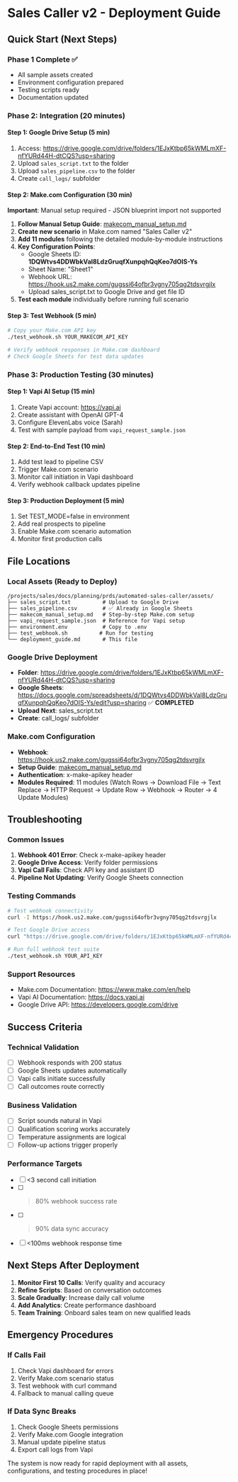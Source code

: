 # Sales Caller v2 - Deployment Guide

## Quick Start (Next Steps)

### Phase 1 Complete ✅
- All sample assets created
- Environment configuration prepared
- Testing scripts ready
- Documentation updated

### Phase 2: Integration (20 minutes)

#### Step 1: Google Drive Setup (5 min)
1. Access: https://drive.google.com/drive/folders/1EJxKtbp65kWMLmXF-nfYURd44H-dtCQS?usp=sharing
2. Upload `sales_script.txt` to the folder
3. Upload `sales_pipeline.csv` to the folder
4. Create `call_logs/` subfolder

#### Step 2: Make.com Configuration (30 min)
**Important**: Manual setup required - JSON blueprint import not supported

1. **Follow Manual Setup Guide**: [makecom_manual_setup.md](./makecom_manual_setup.md)
2. **Create new scenario** in Make.com named "Sales Caller v2"
3. **Add 11 modules** following the detailed module-by-module instructions
4. **Key Configuration Points**:
   - Google Sheets ID: **1DQWtvs4DDWbkVal8LdzGruqfXunpqhQqKeo7dOIS-Ys**
   - Sheet Name: "Sheet1"
   - Webhook URL: https://hook.us2.make.com/gugssi64ofbr3vgny705qg2tdsvrgjlx
   - Upload sales_script.txt to Google Drive and get file ID
5. **Test each module** individually before running full scenario

#### Step 3: Test Webhook (5 min)
```bash
# Copy your Make.com API key
./test_webhook.sh YOUR_MAKECOM_API_KEY

# Verify webhook responses in Make.com dashboard
# Check Google Sheets for test data updates
```

### Phase 3: Production Testing (30 minutes)

#### Step 1: Vapi AI Setup (15 min)
1. Create Vapi account: https://vapi.ai
2. Create assistant with OpenAI GPT-4
3. Configure ElevenLabs voice (Sarah)
4. Test with sample payload from `vapi_request_sample.json`

#### Step 2: End-to-End Test (10 min)
1. Add test lead to pipeline CSV
2. Trigger Make.com scenario
3. Monitor call initiation in Vapi dashboard
4. Verify webhook callback updates pipeline

#### Step 3: Production Deployment (5 min)
1. Set TEST_MODE=false in environment
2. Add real prospects to pipeline
3. Enable Make.com scenario automation
4. Monitor first production calls

## File Locations

### Local Assets (Ready to Deploy)
```
/projects/sales/docs/planning/prds/automated-sales-caller/assets/
├── sales_script.txt          # Upload to Google Drive
├── sales_pipeline.csv        # ✅ Already in Google Sheets  
├── makecom_manual_setup.md   # Step-by-step Make.com setup
├── vapi_request_sample.json  # Reference for Vapi setup
├── environment.env           # Copy to .env
├── test_webhook.sh          # Run for testing
└── deployment_guide.md       # This file
```

### Google Drive Deployment
- **Folder**: https://drive.google.com/drive/folders/1EJxKtbp65kWMLmXF-nfYURd44H-dtCQS?usp=sharing
- **Google Sheets**: https://docs.google.com/spreadsheets/d/1DQWtvs4DDWbkVal8LdzGruqfXunpqhQqKeo7dOIS-Ys/edit?usp=sharing ✅ **COMPLETED**
- **Upload Next**: sales_script.txt
- **Create**: call_logs/ subfolder

### Make.com Configuration
- **Webhook**: https://hook.us2.make.com/gugssi64ofbr3vgny705qg2tdsvrgjlx
- **Setup Guide**: [makecom_manual_setup.md](./makecom_manual_setup.md)
- **Authentication**: x-make-apikey header
- **Modules Required**: 11 modules (Watch Rows → Download File → Text Replace → HTTP Request → Update Row → Webhook → Router → 4 Update Modules)

## Troubleshooting

### Common Issues
1. **Webhook 401 Error**: Check x-make-apikey header
2. **Google Drive Access**: Verify folder permissions
3. **Vapi Call Fails**: Check API key and assistant ID
4. **Pipeline Not Updating**: Verify Google Sheets connection

### Testing Commands
```bash
# Test webhook connectivity
curl -I https://hook.us2.make.com/gugssi64ofbr3vgny705qg2tdsvrgjlx

# Test Google Drive access
curl "https://drive.google.com/drive/folders/1EJxKtbp65kWMLmXF-nfYURd44H-dtCQS"

# Run full webhook test suite
./test_webhook.sh YOUR_API_KEY
```

### Support Resources
- Make.com Documentation: https://www.make.com/en/help
- Vapi AI Documentation: https://docs.vapi.ai
- Google Drive API: https://developers.google.com/drive

## Success Criteria

### Technical Validation
- [ ] Webhook responds with 200 status
- [ ] Google Sheets updates automatically
- [ ] Vapi calls initiate successfully
- [ ] Call outcomes route correctly

### Business Validation
- [ ] Script sounds natural in Vapi
- [ ] Qualification scoring works accurately
- [ ] Temperature assignments are logical
- [ ] Follow-up actions trigger properly

### Performance Targets
- [ ] <3 second call initiation
- [ ] >80% webhook success rate
- [ ] >90% data sync accuracy
- [ ] <100ms webhook response time

## Next Steps After Deployment

1. **Monitor First 10 Calls**: Verify quality and accuracy
2. **Refine Scripts**: Based on conversation outcomes
3. **Scale Gradually**: Increase daily call volume
4. **Add Analytics**: Create performance dashboard
5. **Team Training**: Onboard sales team on new qualified leads

## Emergency Procedures

### If Calls Fail
1. Check Vapi dashboard for errors
2. Verify Make.com scenario status
3. Test webhook with curl command
4. Fallback to manual calling queue

### If Data Sync Breaks
1. Check Google Sheets permissions
2. Verify Make.com Google integration
3. Manual update pipeline status
4. Export call logs from Vapi

The system is now ready for rapid deployment with all assets, configurations, and testing procedures in place!